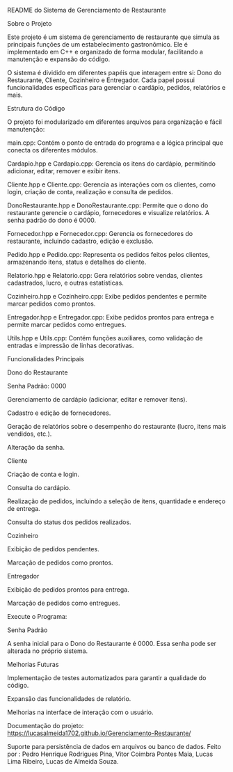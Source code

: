 README do Sistema de Gerenciamento de Restaurante

Sobre o Projeto

Este projeto é um sistema de gerenciamento de restaurante que simula as principais funções de um estabelecimento gastronômico. Ele é implementado em C++ e organizado de forma modular, facilitando a manutenção e expansão do código.

O sistema é dividido em diferentes papéis que interagem entre si: Dono do Restaurante, Cliente, Cozinheiro e Entregador. Cada papel possui funcionalidades específicas para gerenciar o cardápio, pedidos, relatórios e mais.

Estrutura do Código

O projeto foi modularizado em diferentes arquivos para organização e fácil manutenção:

main.cpp: Contém o ponto de entrada do programa e a lógica principal que conecta os diferentes módulos.

Cardapio.hpp e Cardapio.cpp: Gerencia os itens do cardápio, permitindo adicionar, editar, remover e exibir itens.

Cliente.hpp e Cliente.cpp: Gerencia as interações com os clientes, como login, criação de conta, realização e consulta de pedidos.

DonoRestaurante.hpp e DonoRestaurante.cpp: Permite que o dono do restaurante gerencie o cardápio, fornecedores e visualize relatórios. A senha padrão do dono é 0000.

Fornecedor.hpp e Fornecedor.cpp: Gerencia os fornecedores do restaurante, incluindo cadastro, edição e exclusão.

Pedido.hpp e Pedido.cpp: Representa os pedidos feitos pelos clientes, armazenando itens, status e detalhes do cliente.

Relatorio.hpp e Relatorio.cpp: Gera relatórios sobre vendas, clientes cadastrados, lucro, e outras estatísticas.

Cozinheiro.hpp e Cozinheiro.cpp: Exibe pedidos pendentes e permite marcar pedidos como prontos.

Entregador.hpp e Entregador.cpp: Exibe pedidos prontos para entrega e permite marcar pedidos como entregues.

Utils.hpp e Utils.cpp: Contém funções auxiliares, como validação de entradas e impressão de linhas decorativas.

Funcionalidades Principais

Dono do Restaurante

Senha Padrão: 0000

Gerenciamento de cardápio (adicionar, editar e remover itens).

Cadastro e edição de fornecedores.

Geração de relatórios sobre o desempenho do restaurante (lucro, itens mais vendidos, etc.).

Alteração da senha.

Cliente

Criação de conta e login.

Consulta do cardápio.

Realização de pedidos, incluindo a seleção de itens, quantidade e endereço de entrega.

Consulta do status dos pedidos realizados.

Cozinheiro

Exibição de pedidos pendentes.

Marcação de pedidos como prontos.

Entregador

Exibição de pedidos prontos para entrega.

Marcação de pedidos como entregues.



Execute o Programa:


Senha Padrão

A senha inicial para o Dono do Restaurante é 0000. Essa senha pode ser alterada no próprio sistema.

Melhorias Futuras

Implementação de testes automatizados para garantir a qualidade do código.

Expansão das funcionalidades de relatório.

Melhorias na interface de interação com o usuário.

Documentação do projeto: https://lucasalmeida1702.github.io/Gerenciamento-Restaurante/

Suporte para persistência de dados em arquivos ou banco de dados.
Feito por : Pedro Henrique Rodrigues Pina, Vitor Coimbra Pontes Maia, Lucas Lima Ribeiro, Lucas de Almeida Souza.
